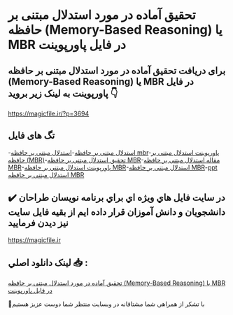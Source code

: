 # تحقیق آماده در مورد استدلال مبتنی بر حافظه (Memory-Based Reasoning) یا MBR در فایل پاورپوینت

## برای دریافت تحقیق آماده در مورد استدلال مبتنی بر حافظه (Memory-Based Reasoning) یا MBR در فایل پاورپوینت به لینک زیر بروید 👇

https://magicfile.ir/?p=3694

## تگ های فایل

-[استدلال مبتنی بر حافظه](https://magicfile.ir/product/%d8%aa%d8%ad%d9%82%db%8c%d9%82-%d8%a7%d8%b3%d8%aa%d8%af%d9%84%d8%a7%d9%84-%d9%85%d8%a8%d8%aa%d9%86%db%8c-%d8%a8%d8%b1-%d8%ad%d8%a7%d9%81%d8%b8%d9%87-mbr-%d9%be%d8%a7%d9%88%d8%b1%d9%be%d9%88%db%8c%d9%86%d8%aa/)-[استدلال مبتنی بر حافظه mbr](https://magicfile.ir/product/%d8%aa%d8%ad%d9%82%db%8c%d9%82-%d8%a7%d8%b3%d8%aa%d8%af%d9%84%d8%a7%d9%84-%d9%85%d8%a8%d8%aa%d9%86%db%8c-%d8%a8%d8%b1-%d8%ad%d8%a7%d9%81%d8%b8%d9%87-mbr-%d9%be%d8%a7%d9%88%d8%b1%d9%be%d9%88%db%8c%d9%86%d8%aa/)-[پاورپوینت استدلال مبتنی بر حافظه (MBR)](https://magicfile.ir/product/%d8%aa%d8%ad%d9%82%db%8c%d9%82-%d8%a7%d8%b3%d8%aa%d8%af%d9%84%d8%a7%d9%84-%d9%85%d8%a8%d8%aa%d9%86%db%8c-%d8%a8%d8%b1-%d8%ad%d8%a7%d9%81%d8%b8%d9%87-mbr-%d9%be%d8%a7%d9%88%d8%b1%d9%be%d9%88%db%8c%d9%86%d8%aa/)-[تحقیق استدلال مبتنی بر حافظه MBR](https://magicfile.ir/product/%d8%aa%d8%ad%d9%82%db%8c%d9%82-%d8%a7%d8%b3%d8%aa%d8%af%d9%84%d8%a7%d9%84-%d9%85%d8%a8%d8%aa%d9%86%db%8c-%d8%a8%d8%b1-%d8%ad%d8%a7%d9%81%d8%b8%d9%87-mbr-%d9%be%d8%a7%d9%88%d8%b1%d9%be%d9%88%db%8c%d9%86%d8%aa/)-[مقاله استدلال مبتنی بر حافظه MBR](https://magicfile.ir/product/%d8%aa%d8%ad%d9%82%db%8c%d9%82-%d8%a7%d8%b3%d8%aa%d8%af%d9%84%d8%a7%d9%84-%d9%85%d8%a8%d8%aa%d9%86%db%8c-%d8%a8%d8%b1-%d8%ad%d8%a7%d9%81%d8%b8%d9%87-mbr-%d9%be%d8%a7%d9%88%d8%b1%d9%be%d9%88%db%8c%d9%86%d8%aa/)-[پاورپوینت استدلال مبتنی بر حافظه MBR](https://magicfile.ir/product/%d8%aa%d8%ad%d9%82%db%8c%d9%82-%d8%a7%d8%b3%d8%aa%d8%af%d9%84%d8%a7%d9%84-%d9%85%d8%a8%d8%aa%d9%86%db%8c-%d8%a8%d8%b1-%d8%ad%d8%a7%d9%81%d8%b8%d9%87-mbr-%d9%be%d8%a7%d9%88%d8%b1%d9%be%d9%88%db%8c%d9%86%d8%aa/)-[استدلال مبتنی بر حافظه MBR](https://magicfile.ir/product/%d8%aa%d8%ad%d9%82%db%8c%d9%82-%d8%a7%d8%b3%d8%aa%d8%af%d9%84%d8%a7%d9%84-%d9%85%d8%a8%d8%aa%d9%86%db%8c-%d8%a8%d8%b1-%d8%ad%d8%a7%d9%81%d8%b8%d9%87-mbr-%d9%be%d8%a7%d9%88%d8%b1%d9%be%d9%88%db%8c%d9%86%d8%aa/)-[ppt استدلال مبتنی بر حافظه MBR](https://magicfile.ir/product/%d8%aa%d8%ad%d9%82%db%8c%d9%82-%d8%a7%d8%b3%d8%aa%d8%af%d9%84%d8%a7%d9%84-%d9%85%d8%a8%d8%aa%d9%86%db%8c-%d8%a8%d8%b1-%d8%ad%d8%a7%d9%81%d8%b8%d9%87-mbr-%d9%be%d8%a7%d9%88%d8%b1%d9%be%d9%88%db%8c%d9%86%d8%aa/)

## ✔️ در سايت فايل هاي ويژه اي براي برنامه نويسان طراحان دانشجويان و دانش آموزان قرار داده ايم از بقيه فايل سايت نيز ديدن فرماييد

https://magicfile.ir


## لينک دانلود اصلي 📥 :

[تحقیق آماده در مورد استدلال مبتنی بر حافظه (Memory-Based Reasoning) یا MBR در فایل پاورپوینت](https://magicfile.ir/product/%d8%aa%d8%ad%d9%82%db%8c%d9%82-%d8%a7%d8%b3%d8%aa%d8%af%d9%84%d8%a7%d9%84-%d9%85%d8%a8%d8%aa%d9%86%db%8c-%d8%a8%d8%b1-%d8%ad%d8%a7%d9%81%d8%b8%d9%87-mbr-%d9%be%d8%a7%d9%88%d8%b1%d9%be%d9%88%db%8c%d9%86%d8%aa/) 


🙏با تشکر از همراهي شما مشتاقانه در وبسایت منتظر شما دوست عزیز هستیم

